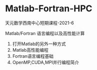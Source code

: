# Matlab-Fortran-HPC
天元数学西南中心短期课程-2021-6

Matlab/Fortran 语言编程以及高性能计算

1. 打开Matlab的另外一种方式
2. Matlab高性能编程
3. Fortran语言编程基础
4. OpenMP,CUDA,MPI并行编程简介
